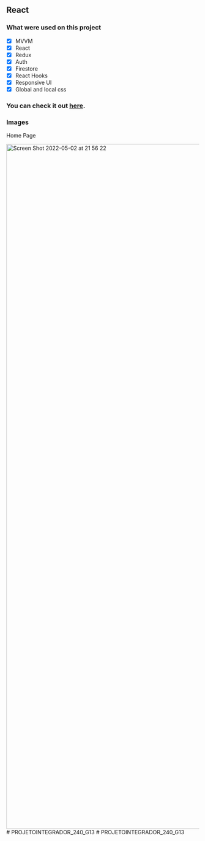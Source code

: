 ##  React 

### What were used on this project

- [x] MVVM 
- [x] React 
- [x] Redux 
- [x] Auth 
- [x] Firestore 
- [x] React Hooks
- [x] Responsive UI 
- [x] Global and local css 

### You can check it out [here](https://ajudadev-7bc8a.web.app). 

### Images 

 Home Page


<img width="1785" alt="Screen Shot 2022-05-02 at 21 56 22" src="https://user-images.githubusercontent.com/60064602/166390272-d8fbcc63-dcd3-471e-b85d-af4f44f4b3d5.png">
# PROJETOINTEGRADOR_240_G13
# PROJETOINTEGRADOR_240_G13

